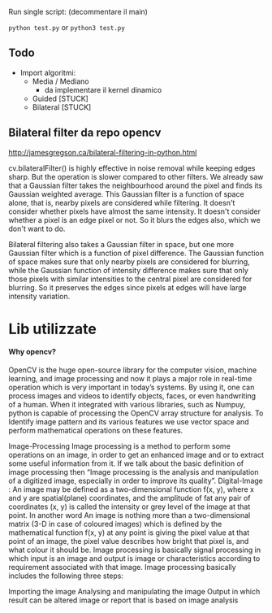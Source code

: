 Run single script: (decommentare il main)

`python test.py` or `python3 test.py`

## Todo

- Import algoritmi:
    - Media / Mediano
        - da implementare il kernel dinamico
    - Guided [STUCK]
    - Bilateral [STUCK]

## Bilateral filter da repo opencv

http://jamesgregson.ca/bilateral-filtering-in-python.html


cv.bilateralFilter() is highly effective in noise removal while keeping edges sharp. But the operation is slower compared to other filters. We already saw that a Gaussian filter takes the neighbourhood around the pixel and finds its Gaussian weighted average. This Gaussian filter is a function of space alone, that is, nearby pixels are considered while filtering. It doesn't consider whether pixels have almost the same intensity. It doesn't consider whether a pixel is an edge pixel or not. So it blurs the edges also, which we don't want to do.

Bilateral filtering also takes a Gaussian filter in space, but one more Gaussian filter which is a function of pixel difference. The Gaussian function of space makes sure that only nearby pixels are considered for blurring, while the Gaussian function of intensity difference makes sure that only those pixels with similar intensities to the central pixel are considered for blurring. So it preserves the edges since pixels at edges will have large intensity variation.


# Lib utilizzate

#### Why opencv?
OpenCV is the huge open-source library for the computer vision, machine learning, and image processing and now it plays a major role in real-time operation which is very important in today’s systems. By using it, one can process images and videos to identify objects, faces, or even handwriting of a human. When it integrated with various libraries, such as Numpuy, python is capable of processing the OpenCV array structure for analysis. To Identify image pattern and its various features we use vector space and perform mathematical operations on these features.

Image-Processing
Image processing is a method to perform some operations on an image, in order to get an enhanced image and or to extract some useful information from it.
If we talk about the basic definition of image processing then “Image processing is the analysis and manipulation of a digitized image, especially in order to improve its quality”.
Digital-Image : 
An image may be defined as a two-dimensional function f(x, y), where x and y are spatial(plane) coordinates, and the amplitude of fat any pair of coordinates (x, y) is called the intensity or grey level of the image at that point.
In another word An image is nothing more than a two-dimensional matrix (3-D in case of coloured images) which is defined by the mathematical function f(x, y) at any point is giving the pixel value at that point of an image, the pixel value describes how bright that pixel is, and what colour it should be.
Image processing is basically signal processing in which input is an image and output is image or characteristics according to requirement associated with that image.
Image processing basically includes the following three steps:

Importing the image
Analysing and manipulating the image
Output in which result can be altered image or report that is based on image analysis

